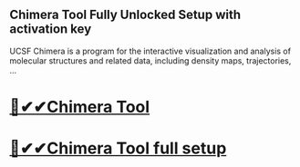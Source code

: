 ##  Chimera Tool Fully Unlocked Setup with activation key 



UCSF Chimera is a program for the interactive visualization and analysis of molecular structures and related data, including density maps, trajectories, ...


# [🚀✔✔Chimera Tool](https://tinyurl.com/fhedk7r8)

# [🚀✔✔Chimera Tool full setup ](https://tinyurl.com/fhedk7r8)
